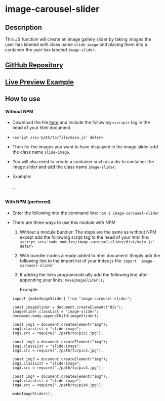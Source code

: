 # image-carousel-slider

## Description

This JS function will create an image gallery slider by taking images the user has labeled with class name `slide-image` and placing them into a container the user has labeled `image-slider`.

## [ GitHub Repository ](https://github.com/palmerusaf/image-carousel-slider)

## [Live Preview Example](https://palmerusaf.github.io/image-carousel-slider)

## How to use

#### Without NPM

- Download the file [here](https://raw.githubusercontent.com/palmerusaf/image-carousel-slider/main/dist/main.js) and include the following `<script>` tag in the head of your html document.

- `<script src='path/to/file/main.js' defer>`
- Then for the images you want to have displayed in the image slider add the class name `slide-image`.
- You will also need to create a container such as a div to container the image slider and add the class name `image-slider`.
- Example:
  ```
<div class="image-slider"></div>
<img src="./path/to/pic1.jpg" alt="" class="slide-image" />
<img src="./path/to/pic2.jpg" alt="" class="slide-image" />
<img src="./path/to/pic3.jpg" alt="" class="slide-image" />
<img src="./path/to/pic4.jpg" alt="" class="slide-image" />
<img src="./path/to/pic5.jpg" alt="" class="slide-image" />
  ```

#### With NPM (preferred)

- Enter the following into the command line:
  `npm i image-carousel-slider`
- There are three ways to use this module with NPM

  1. Without a module bundler:
     The steps are the same as without NPM except add the following script tag to the head of your html file:
     `<script src='node_modules/image-carousel-slider/dist/main.js' defer>`

  2. With bundler nodes already added to html document:
     Simply add the following line to the import list of your index.js file:
     `import 'image-carousel-slider'`
  3. If adding the links programmatically add the following line after appending your links:
     `makeImageSlider();`

     Example:

  ```
  import {makeImageSlider} from "image-carousel-slider";

  const imageSlider = document.createElement("div");
  imageSlider.classList = "image-slider";
  document.body.appendChild(imageSlider);

  const img1 = document.createElement("img");
  img1.classList = "slide-image";
  img1.src = require("./path/to/pic1.jpg");

  const img2 = document.createElement("img");
  img2.classList = "slide-image";
  img2.src = require("./path/to/pic2.jpg");

  const img3 = document.createElement("img");
  img3.classList = "slide-image";
  img3.src = require("./path/to/pic3.jpg");

  const img4 = document.createElement("img");
  img4.classList = "slide-image";
  img4.src = require("./path/to/pic4.jpg");

  makeImageSlider();
  ```

